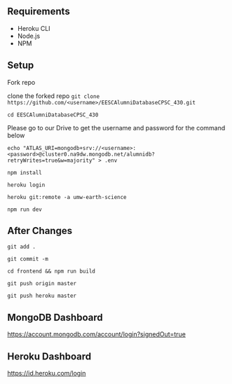 ## Requirements
- Heroku CLI
- Node.js
- NPM

## Setup

 Fork repo
 
 clone the forked repo
`git clone https://github.com/<username>/EESCAlumniDatabaseCPSC_430.git`

`cd EESCAlumniDatabaseCPSC_430`

Please go to our Drive to get the username and password for the command below

`echo "ATLAS_URI=mongodb+srv://<username>:<password>@cluster0.na9dw.mongodb.net/alumnidb?retryWrites=true&w=majority" > .env`

`npm install`

`heroku login`

`heroku git:remote -a umw-earth-science`

`npm run dev`

## After Changes
`git add .`

`git commit -m`

`cd frontend && npm run build`

`git push origin master`

`git push heroku master`

## MongoDB Dashboard 
https://account.mongodb.com/account/login?signedOut=true

## Heroku Dashboard
https://id.heroku.com/login
